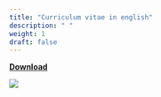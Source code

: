 ```yaml
---
title: "Curriculum vitae in english"
description: " "
weight: 1
draft: false
---
```


[**Download**](https://github.com/GaetanLovey/myportfolio/raw/master/static/Curriculum%20vitae%20english.pdf)

![](/cv-en.png)
